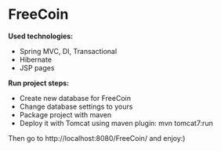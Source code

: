 FreeCoin
===========

**Used technologies:**
* Spring MVC, DI, Transactional
* Hibernate
* JSP pages

**Run project steps:**
* Create new database for FreeCoin
* Change database settings to yours
* Package project with maven
* Deploy it with Tomcat using maven plugin: mvn tomcat7:run

Then go to http://localhost:8080/FreeCoin/ and enjoy:)